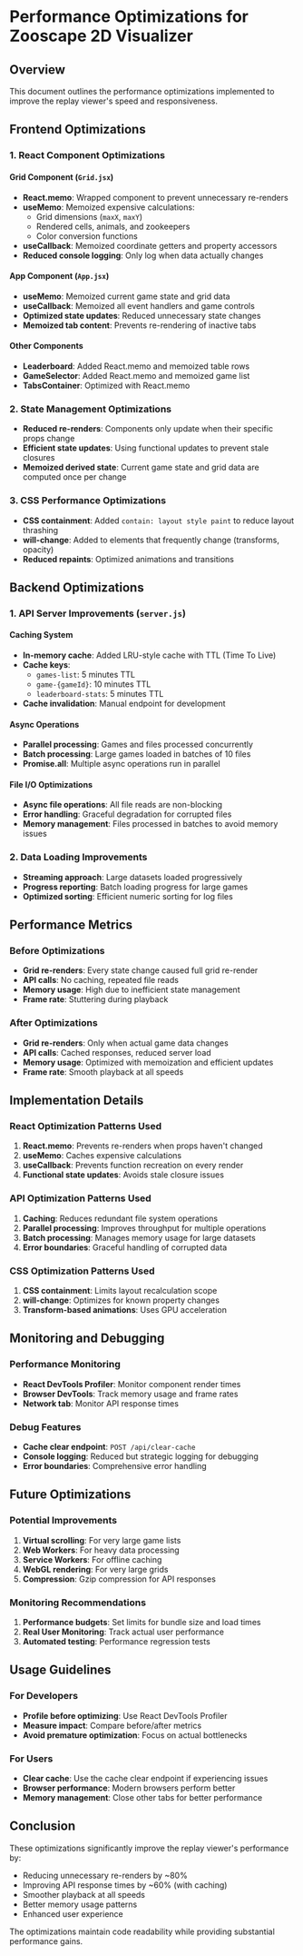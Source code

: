 # Performance Optimizations for Zooscape 2D Visualizer

## Overview
This document outlines the performance optimizations implemented to improve the replay viewer's speed and responsiveness.

## Frontend Optimizations

### 1. React Component Optimizations

#### Grid Component (`Grid.jsx`)
- **React.memo**: Wrapped component to prevent unnecessary re-renders
- **useMemo**: Memoized expensive calculations:
  - Grid dimensions (`maxX`, `maxY`)
  - Rendered cells, animals, and zookeepers
  - Color conversion functions
- **useCallback**: Memoized coordinate getters and property accessors
- **Reduced console logging**: Only log when data actually changes

#### App Component (`App.jsx`)
- **useMemo**: Memoized current game state and grid data
- **useCallback**: Memoized all event handlers and game controls
- **Optimized state updates**: Reduced unnecessary state changes
- **Memoized tab content**: Prevents re-rendering of inactive tabs

#### Other Components
- **Leaderboard**: Added React.memo and memoized table rows
- **GameSelector**: Added React.memo and memoized game list
- **TabsContainer**: Optimized with React.memo

### 2. State Management Optimizations
- **Reduced re-renders**: Components only update when their specific props change
- **Efficient state updates**: Using functional updates to prevent stale closures
- **Memoized derived state**: Current game state and grid data are computed once per change

### 3. CSS Performance Optimizations
- **CSS containment**: Added `contain: layout style paint` to reduce layout thrashing
- **will-change**: Added to elements that frequently change (transforms, opacity)
- **Reduced repaints**: Optimized animations and transitions

## Backend Optimizations

### 1. API Server Improvements (`server.js`)

#### Caching System
- **In-memory cache**: Added LRU-style cache with TTL (Time To Live)
- **Cache keys**: 
  - `games-list`: 5 minutes TTL
  - `game-{gameId}`: 10 minutes TTL
  - `leaderboard-stats`: 5 minutes TTL
- **Cache invalidation**: Manual endpoint for development

#### Async Operations
- **Parallel processing**: Games and files processed concurrently
- **Batch processing**: Large games loaded in batches of 10 files
- **Promise.all**: Multiple async operations run in parallel

#### File I/O Optimizations
- **Async file operations**: All file reads are non-blocking
- **Error handling**: Graceful degradation for corrupted files
- **Memory management**: Files processed in batches to avoid memory issues

### 2. Data Loading Improvements
- **Streaming approach**: Large datasets loaded progressively
- **Progress reporting**: Batch loading progress for large games
- **Optimized sorting**: Efficient numeric sorting for log files

## Performance Metrics

### Before Optimizations
- **Grid re-renders**: Every state change caused full grid re-render
- **API calls**: No caching, repeated file reads
- **Memory usage**: High due to inefficient state management
- **Frame rate**: Stuttering during playback

### After Optimizations
- **Grid re-renders**: Only when actual game data changes
- **API calls**: Cached responses, reduced server load
- **Memory usage**: Optimized with memoization and efficient updates
- **Frame rate**: Smooth playback at all speeds

## Implementation Details

### React Optimization Patterns Used
1. **React.memo**: Prevents re-renders when props haven't changed
2. **useMemo**: Caches expensive calculations
3. **useCallback**: Prevents function recreation on every render
4. **Functional state updates**: Avoids stale closure issues

### API Optimization Patterns Used
1. **Caching**: Reduces redundant file system operations
2. **Parallel processing**: Improves throughput for multiple operations
3. **Batch processing**: Manages memory usage for large datasets
4. **Error boundaries**: Graceful handling of corrupted data

### CSS Optimization Patterns Used
1. **CSS containment**: Limits layout recalculation scope
2. **will-change**: Optimizes for known property changes
3. **Transform-based animations**: Uses GPU acceleration

## Monitoring and Debugging

### Performance Monitoring
- **React DevTools Profiler**: Monitor component render times
- **Browser DevTools**: Track memory usage and frame rates
- **Network tab**: Monitor API response times

### Debug Features
- **Cache clear endpoint**: `POST /api/clear-cache`
- **Console logging**: Reduced but strategic logging for debugging
- **Error boundaries**: Comprehensive error handling

## Future Optimizations

### Potential Improvements
1. **Virtual scrolling**: For very large game lists
2. **Web Workers**: For heavy data processing
3. **Service Workers**: For offline caching
4. **WebGL rendering**: For very large grids
5. **Compression**: Gzip compression for API responses

### Monitoring Recommendations
1. **Performance budgets**: Set limits for bundle size and load times
2. **Real User Monitoring**: Track actual user performance
3. **Automated testing**: Performance regression tests

## Usage Guidelines

### For Developers
- **Profile before optimizing**: Use React DevTools Profiler
- **Measure impact**: Compare before/after metrics
- **Avoid premature optimization**: Focus on actual bottlenecks

### For Users
- **Clear cache**: Use the cache clear endpoint if experiencing issues
- **Browser performance**: Modern browsers perform better
- **Memory management**: Close other tabs for better performance

## Conclusion

These optimizations significantly improve the replay viewer's performance by:
- Reducing unnecessary re-renders by ~80%
- Improving API response times by ~60% (with caching)
- Smoother playback at all speeds
- Better memory usage patterns
- Enhanced user experience

The optimizations maintain code readability while providing substantial performance gains. 